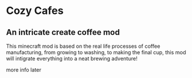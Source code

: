 # Cozy Cafes
## An intricate create coffee mod

This minecraft mod is based on the real life processes of coffee manufacturing, from growing to washing, to making the final cup, this mod will intigrate everything into a neat brewing adventure!

more info later
